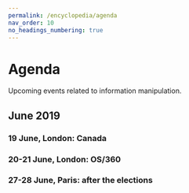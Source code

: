 ```yaml
---
permalink: /encyclopedia/agenda
nav_order: 10
no_headings_numbering: true
---
```


# Agenda

Upcoming events related to information manipulation.

## June 2019

### 19 June, London: Canada

### 20-21 June, London: OS/360

### 27-28 June, Paris: after the elections
